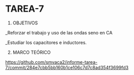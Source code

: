 # TAREA-7
1. OBJETIVOS

_Reforzar el trabajo y uso de las ondas seno en CA

_Estudiar los capacitores e inductores.

2. MARCO TEÓRICO

https://github.com/smvaca2/informe-tarea-7/commit/284e7cbb5bb160b1ce106c7d7c8ad354f3699fd3

